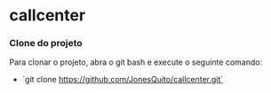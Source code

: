 # callcenter

### Clone do projeto

Para clonar o projeto, abra o git bash e execute o seguinte comando: 
- ´git clone https://github.com/JonesQuito/callcenter.git´